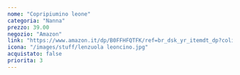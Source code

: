 ```yaml
---
nome: "Copripiumino leone"
categoria: "Nanna"
prezzo: 39.00
negozio: "Amazon"
link: "https://www.amazon.it/dp/B0FFHFQTFK/ref=br_dsk_yr_itemdt_dp?colid=3QGQUT8WCNDK0&coliid=I2TSZKIMEKAHVK&th=1"
icona: "/images/stuff/lenzuola leoncino.jpg"
acquistato: false
priorita: 3
---
```



